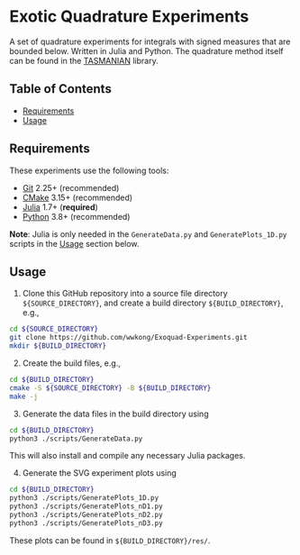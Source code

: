 Exotic Quadrature Experiments
===============================
A set of quadrature experiments for integrals with signed measures that are bounded below. Written in Julia and Python.  The quadrature method itself can be found in the [TASMANIAN](https://tasmanian.ornl.gov/) library.

Table of Contents
-----------------
* [Requirements](#requirements)
* [Usage](#usage)

Requirements
------------
These experiments use the following tools:
* [Git](https://git-scm.com/) 2.25+ (recommended)
* [CMake](https://cmake.org/) 3.15+ (recommended)
* [Julia](https://julialang.org/) 1.7+ (**required**)
* [Python](https://www.python.org/) 3.8+ (recommended)

**Note**: Julia is only needed in the `GenerateData.py` and `GeneratePlots_1D.py` scripts in the [Usage](#usage) section below. 

Usage
-----
1. Clone this GitHub repository into a source file directory `${SOURCE_DIRECTORY}`, and create a build directory `${BUILD_DIRECTORY}`, e.g., 
```bash
cd ${SOURCE_DIRECTORY}
git clone https://github.com/wwkong/Exoquad-Experiments.git
mkdir ${BUILD_DIRECTORY}
```

2. Create the build files, e.g.,
```bash
cd ${BUILD_DIRECTORY}
cmake -S ${SOURCE_DIRECTORY} -B ${BUILD_DIRECTORY}
make -j
```

3. Generate the data files in the build directory using
```bash
cd ${BUILD_DIRECTORY}
python3 ./scripts/GenerateData.py
```
This will also install and compile any necessary Julia packages.

4. Generate the SVG experiment plots using
```bash
cd ${BUILD_DIRECTORY}
python3 ./scripts/GeneratePlots_1D.py
python3 ./scripts/GeneratePlots_nD1.py
python3 ./scripts/GeneratePlots_nD2.py
python3 ./scripts/GeneratePlots_nD3.py
```
These plots can be found in `${BUILD_DIRECTORY}/res/`.
